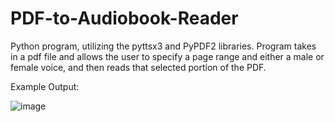 # PDF-to-Audiobook-Reader
Python program, utilizing the pyttsx3 and PyPDF2 libraries. Program takes in a pdf file and allows the user to specify a page range and either a male or female voice, and then reads that selected portion of the PDF.

Example Output:

![image](https://user-images.githubusercontent.com/87671757/194405894-562173b4-9d4e-4baa-8689-fead4fcc1086.png)
